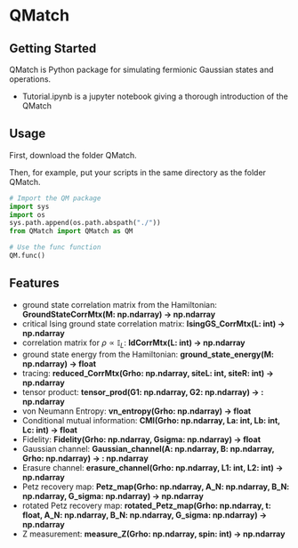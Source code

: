 # QMatch
 
## Getting Started

QMatch is Python package for simulating fermionic Gaussian states and operations. 

- Tutorial.ipynb is a jupyter notebook giving a thorough introduction of the QMatch



## Usage
First, download the folder QMatch.

Then, for example, put your scripts in the same directory as the folder QMatch. 

```python
# Import the QM package
import sys
import os
sys.path.append(os.path.abspath("./"))
from QMatch import QMatch as QM

# Use the func function
QM.func()

```


## Features

- ground state correlation matrix from the Hamiltonian: **GroundStateCorrMtx(M: np.ndarray) -> np.ndarray**
- critical Ising ground state correlation matrix: **IsingGS_CorrMtx(L: int) -> np.ndarray**
- correlation matrix for $\rho \propto \mathbb{I}_L$: **IdCorrMtx(L: int) -> np.ndarray**
- ground state energy from the Hamiltonian: **ground_state_energy(M: np.ndarray) -> float**
- tracing: **reduced_CorrMtx(Grho: np.ndarray, siteL: int, siteR: int) -> np.ndarray**
- tensor product: **tensor_prod(G1: np.ndarray, G2: np.ndarray) -> : np.ndarray**
- von Neumann Entropy: **vn_entropy(Grho: np.ndarray) -> float**
- Conditional mutual information: **CMI(Grho: np.ndarray, La: int, Lb: int, Lc: int) -> float**
- Fidelity: **Fidelity(Grho: np.ndarray, Gsigma: np.ndarray) -> float**
- Gaussian channel: **Gaussian_channel(A: np.ndarray, B: np.ndarray, Grho: np.ndarray) -> : np.ndarray**
- Erasure channel: **erasure_channel(Grho: np.ndarray, L1: int, L2: int) -> np.ndarray**
- Petz recovery map: **Petz_map(Grho: np.ndarray, A_N: np.ndarray, B_N: np.ndarray, G_sigma: np.ndarray) -> np.ndarray**
- rotated Petz recovery map: **rotated_Petz_map(Grho: np.ndarray, t: float, A_N: np.ndarray, B_N: np.ndarray, G_sigma: np.ndarray) -> np.ndarray**
- Z measurement: **measure_Z(Grho: np.ndarray, spin: int) -> np.ndarray**